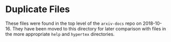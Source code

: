 # Duplicate Files

These files were found in the top level of the `arxiv-docs` repo on 2018-10-16.
They have been moved to this directory for later comparison with files in the
more appropriate `help` and `hypertex` directories.

